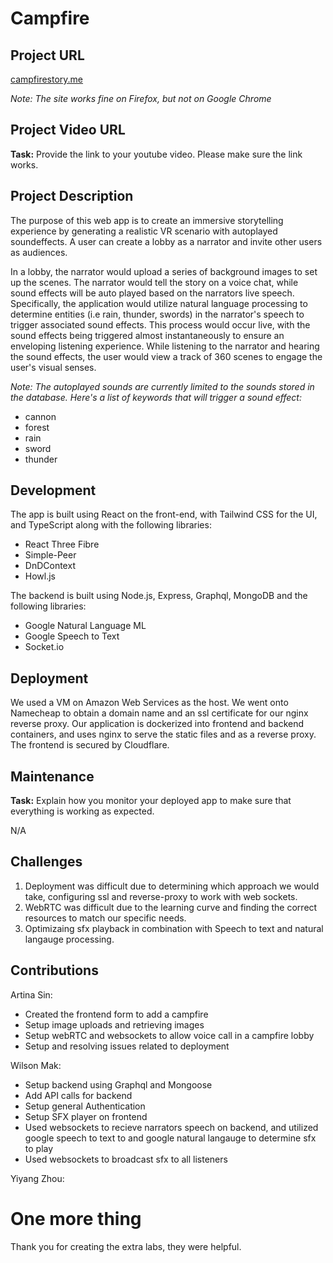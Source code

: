 # Campfire

## Project URL

[campfirestory.me](campfirestory.me)

*Note: The site works fine on Firefox, but not on Google Chrome*

## Project Video URL 

**Task:** Provide the link to your youtube video. Please make sure the link works. 

## Project Description

The purpose of this web app is to create an immersive storytelling experience by generating a realistic VR scenario with autoplayed soundeffects. A user can create a lobby as a narrator and invite other users as audiences.

In a lobby, the narrator would upload a series of background images to set up the scenes. The narrator would tell the story on a voice chat, while sound effects will be auto played based on the narrators live speech. Specifically, the application would utilize natural language processing to determine entities (i.e rain, thunder, swords) in the narrator's speech to trigger associated sound effects. This process would occur live, with the sound effects being triggered almost instantaneously to ensure an enveloping listening experience. While listening to the narrator and hearing the sound effects, the user would view a track of 360 scenes to engage the user's visual senses.

*Note: The autoplayed sounds are currently limited to the sounds stored in the database. Here's a list of keywords that will trigger a sound effect:*

- cannon
- forest
- rain
- sword
- thunder

## Development

The app is built using React on the front-end, with Tailwind CSS for the UI, and TypeScript along with the following libraries:
- React Three Fibre
- Simple-Peer
- DnDContext
- Howl.js


The backend is built using Node.js, Express, Graphql, MongoDB and the following libraries:
- Google Natural Language ML
- Google Speech to Text
- Socket.io


## Deployment

We used a VM on Amazon Web Services as the host. We went onto Namecheap to obtain a domain name and an ssl certificate for our nginx reverse proxy. Our application is dockerized into frontend and backend containers, and uses nginx to serve the static files and as a reverse proxy. The frontend is secured by Cloudflare.

## Maintenance

**Task:** Explain how you monitor your deployed app to make sure that everything is working as expected.

N/A

## Challenges

1. Deployment was difficult due to determining which approach we would take, configuring ssl and reverse-proxy to work with web sockets.
2. WebRTC was difficult due to the learning curve and finding the correct resources to match our specific needs.
3. Optimizaing sfx playback in combination with Speech to text and natural langauge processing.

## Contributions

Artina Sin: 
- Created the frontend form to add a campfire
- Setup image uploads and retrieving images
- Setup webRTC and websockets to allow voice call in a campfire lobby
- Setup and resolving issues related to deployment

Wilson Mak: 
- Setup backend using Graphql and Mongoose
- Add API calls for backend
- Setup general Authentication
- Setup SFX player on frontend
- Used websockets to recieve narrators speech on backend, and utilized google speech to text to and google natural langauge to determine sfx to play
- Used websockets to broadcast sfx to all listeners

Yiyang Zhou: 

# One more thing


Thank you for creating the extra labs, they were helpful.
